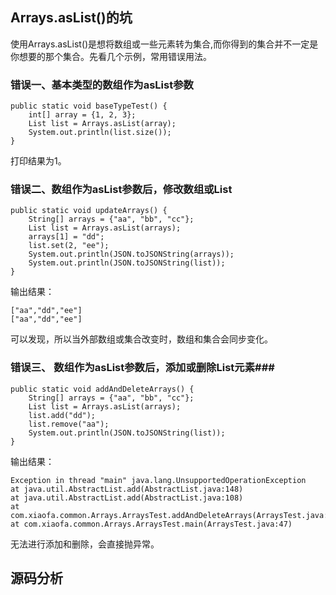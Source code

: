 ## Arrays.asList()的坑 ##
使用Arrays.asList()是想将数组或一些元素转为集合,而你得到的集合并不一定是你想要的那个集合。先看几个示例，常用错误用法。 
### 错误一、基本类型的数组作为asList参数 ###

    public static void baseTypeTest() {
        int[] array = {1, 2, 3};
        List list = Arrays.asList(array);
        System.out.println(list.size());
    }

打印结果为1。

### 错误二、数组作为asList参数后，修改数组或List ###

    public static void updateArrays() {
        String[] arrays = {"aa", "bb", "cc"};
        List list = Arrays.asList(arrays);
        arrays[1] = "dd";
        list.set(2, "ee");
        System.out.println(JSON.toJSONString(arrays));
        System.out.println(JSON.toJSONString(list));
    }

输出结果：  

    ["aa","dd","ee"]
	["aa","dd","ee"]
可以发现，所以当外部数组或集合改变时，数组和集合会同步变化。

### 错误三、 数组作为asList参数后，添加或删除List元素###

    public static void addAndDeleteArrays() {
        String[] arrays = {"aa", "bb", "cc"};
        List list = Arrays.asList(arrays);
        list.add("dd");
        list.remove("aa");
        System.out.println(JSON.toJSONString(list));
    }

输出结果：

    Exception in thread "main" java.lang.UnsupportedOperationException
	at java.util.AbstractList.add(AbstractList.java:148)
	at java.util.AbstractList.add(AbstractList.java:108)
	at com.xiaofa.common.Arrays.ArraysTest.addAndDeleteArrays(ArraysTest.java:35)
	at com.xiaofa.common.Arrays.ArraysTest.main(ArraysTest.java:47)

无法进行添加和删除，会直接抛异常。

## 源码分析 ##

